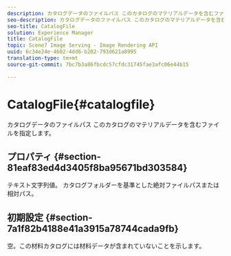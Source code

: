 ```yaml
---
description: カタログデータのファイルパス このカタログのマテリアルデータを含むファイルを指定します。
seo-description: カタログデータのファイルパス このカタログのマテリアルデータを含むファイルを指定します。
seo-title: CatalogFile
solution: Experience Manager
title: CatalogFile
topic: Scene7 Image Serving - Image Rendering API
uuid: 6c34e24e-4602-4dd6-b202-793d621a8995
translation-type: tm+mt
source-git-commit: 7bc7b3a86fbcdc57cfdc31745fae3afc06e44b15

---
```



# CatalogFile{#catalogfile}

カタログデータのファイルパス このカタログのマテリアルデータを含むファイルを指定します。

## プロパティ {#section-81eaf83ed4d3405f8ba95671bd303584}

テキスト文字列値。 カタログフォルダーを基準とした絶対ファイルパスまたは相対パス。

## 初期設定 {#section-7a1f82b4188e41a3915a78744cada9fb}

空。この材料カタログには材料データが含まれていないことを示します。
